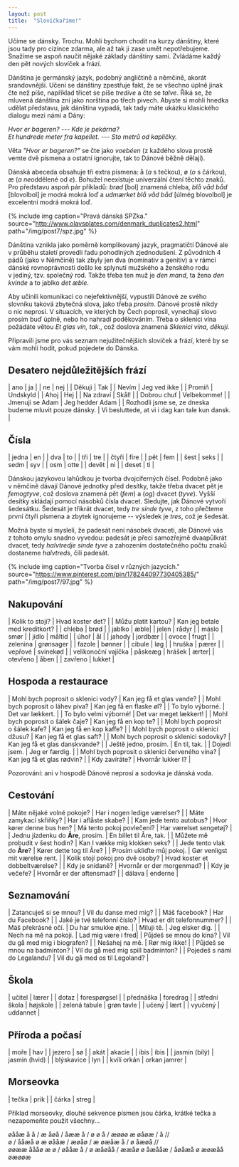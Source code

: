 ```yaml
---
layout: post
title:  "Slovíčkaříme!"
---
```


Učíme se dánsky. Trochu.
Mohli bychom chodit na kurzy dánštiny, které jsou tady pro cizince zdarma, ale až tak ji zase umět nepotřebujeme.
Snažíme se aspoň naučit nějaké základy dánštiny sami.
Zvládáme každý den pět nových slovíček a frází.

Dánština je germánský jazyk, podobný angličtině a němčině, akorát srandovnější.
Učení se dánštiny zpestřuje fakt, že se všechno úplně jinak čte než píše,
například třicet se píše *tredive* a čte se *talve*.
Říká se, že mluvená dánština zní jako norština po třech pivech.
Abyste si mohli hnedka udělat představu, jak dánština vypadá, tak tady máte ukázku klasického dialogu mezi námi a Dány:

*Hvor er bageren? --- Kde je pekárna?*<br/>
*Et hundrede meter fra kapellet. --- Sto metrů od kapličky.*

Věta *"Hvor er bageren?"* se čte jako  *voebéen* (z&nbsp;každého slova prostě vemte dvě písmena a ostatní ignorujte, tak to Dánové běžně dělají).

Dánská abeceda obsahuje tři extra písmena: å (*a* s&nbsp;tečkou), ø (*o* s&nbsp;čárkou), æ (*a* *ne*oddělené od *e*).
Bohužel neexistuje univerzální čtení těchto znaků. Pro představu aspoň pár příkladů:
*brød* [bol] znamená chleba,
*blå våd båd* [blovolbol] je modrá mokrá loď
a *udmærket blå våd båd* [úlmég blovolbol] je excelentní modrá mokrá loď.

{% include img caption="Pravá dánská SPZka." source="http://www.olavsplates.com/denmark_duplicates2.html" path="/img/post7/spz.jpg" %}

Dánština vznikla jako poměrně komplikovaný jazyk, pragmatičtí Dánové ale v průběhu staletí provedli řadu pohodlných zjednodušení.
Z&nbsp;původních 4 pádů (jako v&nbsp;Němčině) tak zbyly jen dva (nominativ a genitiv)
a v&nbsp;rámci dánské rovnoprávnosti došlo ke splynutí mužského a ženského rodu v&nbsp;jediný, tzv. společný rod.
Takže třeba ten muž je *den mand*, ta žena *den kvinde* a to jablko *det æble*.

Aby učinili komunikaci co nejefektivnější, vypustili Dánové ze svého slovníku taková zbytečná slova, jako třeba *prosím*.
Dánové prostě nikdy o&nbsp;nic neprosí. V&nbsp;situacích, ve kterých by Čech poprosil, vynechají slovo prosím buď úplně, nebo ho nahradí poděkováním.
Třeba o&nbsp;sklenici vína požádáte větou *Et glas vin, tak.*, což doslova znamená *Sklenici vína, děkuji.*

Připravili jsme pro vás seznam nejužitečnějších slovíček a frází, které by se vám mohli hodit, pokud pojedete do Dánska.

## Desatero nejdůležitějších frází

| ano | ja |
| ne  | nej |
| Děkuji | Tak |
| Nevím | Jeg ved ikke |
| Promiň | Undskyld |
| Ahoj | Hej |
| Na zdraví | Skål! |
| Dobrou chuť | Velbekomme! |
| Jmenuji se Adam | Jeg hedder Adam |
| Rozhodli jsme se, ze dneska budeme mluvit pouze dánsky. | Vi besluttede, at vi i dag kan tale kun dansk. |

## Čísla

| jedna | en |
| dva | to |
| tři | tre |
| čtyři | fire |
| pět | fem |
| šest | seks |
| sedm | syv |
| osm | otte |
| devět | ni |
| deset | ti |

Dánskou jazykovou lahůdkou je tvorba dvojciferných čísel.
Podobně jako v&nbsp;němčině dávají Dánové jednotky před desítky, takže třeba
dvacet pět je *femogtyve*, což doslova znamená pět (*fem*) a (*og*) dvacet (*tyve*).
Vyšší desítky skládají pomocí násobků čísla dvacet.
Sledujte, jak Dánové vytvoří šedesátku.
Šedesát je třikrát dvacet, tedy *tre sinde tyve*, z toho přečteme první čtyři písmena a zbytek ignorujeme -- výsledek je *tres*, což je šedesát.

Možná byste si mysleli, že padesát není násobek dvaceti, ale Dánové vás z&nbsp;tohoto omylu snadno vyvedou:
padesát je přeci samozřejmě dvaapůlkrát dvacet, tedy *halvtredje sinde tyve* a zahozením dostatečného počtu znaků dostaneme *halvtreds*, čili padesát.


{% include img caption="Tvorba čísel v různých jazycích." source="https://www.pinterest.com/pin/178244097730405385/" path="/img/post7/97.jpg" %}

## Nakupování

| Kolik to stojí? | Hvad koster det? |
| Můžu platit kartou? | Kan jeg betale med kreditkort? |
| chleba | brød |
| jablko | æble|
| jelen | rådyr |
| máslo | smør |
| jídlo | måltid |
| úhoř | ål |
| jahody | jordbær |
| ovoce | frugt |
| zelenina | grønsager |
| fazole | bønner |
| cibule | løg |
| hruška | pærer |
| vepřové | svinekød |
| velikonoční vajíčka | påskeæg
| hrášek | ærter|
| otevřeno | åben |
| zavřeno | lukket |

## Hospoda a restaurace

| Mohl bych poprosit o&nbsp;sklenici vody? | Kan jeg få et glas vande? |
| Mohl bych poprosit o&nbsp;láhev piva? | Kan jeg få en flaske øl? |
| To bylo výborné. | Det var lækkert. |
| To bylo velmi výborné! | Det var meget lækkert! |
| Mohl bych poprosit o&nbsp;šálek čaje? | Kan jeg få en kop te? |
| Mohl bych poprosit o&nbsp;šálek kafe? | Kan jeg få en kop kaffe? |
| Mohl bych poprosit o&nbsp;sklenici džusu? | Kan jeg få et glas saft? |
| Mohl bych poprosit o&nbsp;sklenici sodovky? | Kan jeg få et glas danskvande? |
| Ještě jedno, prosím. | En til, tak. |
| Dojedl jsem. | Jeg er færdig. |
| Mohl bych poprosit o&nbsp;sklenici červeného vína? | Kan jeg få et glas rødvin? |
| Kdy zavíráte? | Hvornår lukker I? |

Pozorování: ani v&nbsp;hospodě Dánové neprosí a sodovka je dánská voda.

## Cestování

| Máte nějaké volné pokoje? | Har i nogen ledige værelser? |
| Máte zamykací skříňky? | Har i aflåste skabe? |
| Kam jede tento autobus? | Hvor kører denne bus hen?
| Má tento pokoj povlečení? | Har værelset sengetøj? |
| Jednu jízdenku do **Åre**, prosim. | En billet til Åre, tak. |
| Můžete mě probudit v&nbsp;šest hodin? | Kan I&nbsp;vække mig klokken seks? |
| Jede tento vlak do **Åre**? | Kører dette tog til Åre? |
| Prosím ukliďte můj pokoj. | Gør venligst mit værelse rent. |
| Kolik stojí pokoj pro dvě osoby? | Hvad koster et dobbeltværelse? |
| Kdy je snídaně? | Hvornår er der morgenmad? |
| Kdy je večeře? | Hvornår er der aftensmad? |
| dálava | enderne |


## Seznamování

| Zatancuješ si se mnou? | Vil du danse med mig? |
| Máš facebook? | Har du Facebook? |
| Jaké je tvé telefonní číslo? | Hvad er dit telefonnummer? |
| Máš překrásné oči. | Du har smukke øjne. |
| Miluji tě. | Jeg elsker dig. |
| Nech na mě na pokoji. | Lad mig være i fred|
| Půjdeš se mnou do kina? | Vil du gå med mig i biografen? |
| Nešahej na mě. | Rør mig ikke! |
| Půjdeš se mnou na badminton? | Vil du gå med mig spill badminton? |
| Pojedeš s&nbsp;námi do Legalandu? | Vil du gå med os til Legoland? |


## Škola

| učitel | lærer |
| dotaz | forespørgsel |
| přednáška | foredrag |
| střední škola | højskole |
| zelená tabule | grøn tavle |
| učený | lært |
| vyučený | uddannet |


## Příroda a počasí

| moře | hav |
| jezero | sø |
| akát | akacie |
| ibis | ibis |
| jasmín (bílý) | jasmin (hvid) |
| blýskavice | lyn |
| kvílí orkán | orkan jamrer |


## Morseovka

| tečka | prik |
| čárka | streg |

Příklad morseovky, dlouhé sekvence písmen jsou čárka, krátké tečka a nezapomeňte použít všechny...

øååæ å å / æ åøå / åææ å / ø ø å / æøøø æ øåøæ / å //<br>
ø / ååæå ø æ øååæ / æøåø / æ øæåæ å / ø åæøå //<br>
øøææ åååø æ ø / øååæ å / ø æåøåå / ææåø ø åæååæ / åøåæå ø æøæåå øæøøæ
